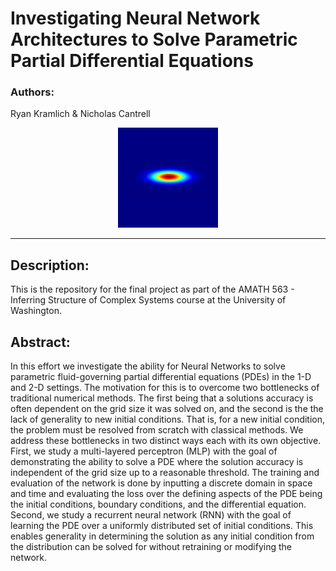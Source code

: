 # Investigating Neural Network Architectures to Solve Parametric Partial Differential Equations

### Authors: 

Ryan Kramlich & Nicholas Cantrell

<p align="center">
 <img src="./Misc./NSE.gif" width=160 height=160/>
</p>

<hr>

## Description: 

This is the repository for the final project as part of the AMATH 563 - Inferring Structure of Complex Systems course at the University of Washington. 

## Abstract: 

In this effort we investigate the ability for Neural Networks to solve parametric fluid-governing partial differential equations (PDEs) in the 1-D and 2-D settings. The motivation for this is to overcome two bottlenecks of traditional numerical methods. The first being that a solutions accuracy is often dependent on the grid size it was solved on, and the second is the the lack of generality to new initial conditions. That is, for a new initial condition, the problem must be resolved from scratch with classical methods. We address these bottlenecks in two distinct ways each with its own objective. First, we study a multi-layered perceptron (MLP) with the goal of demonstrating the ability to solve a PDE where the solution accuracy is independent of the grid size up to a reasonable threshold. The training and evaluation of the network is done by inputting a discrete domain in space and time and evaluating the loss over the defining aspects of the PDE being the initial conditions, boundary conditions, and the differential equation. Second, we study a recurrent neural network (RNN) with the goal of learning the PDE over a uniformly distributed set of initial conditions. This enables generality in determining the solution as any initial condition from the distribution can be solved for without retraining or modifying the network.
